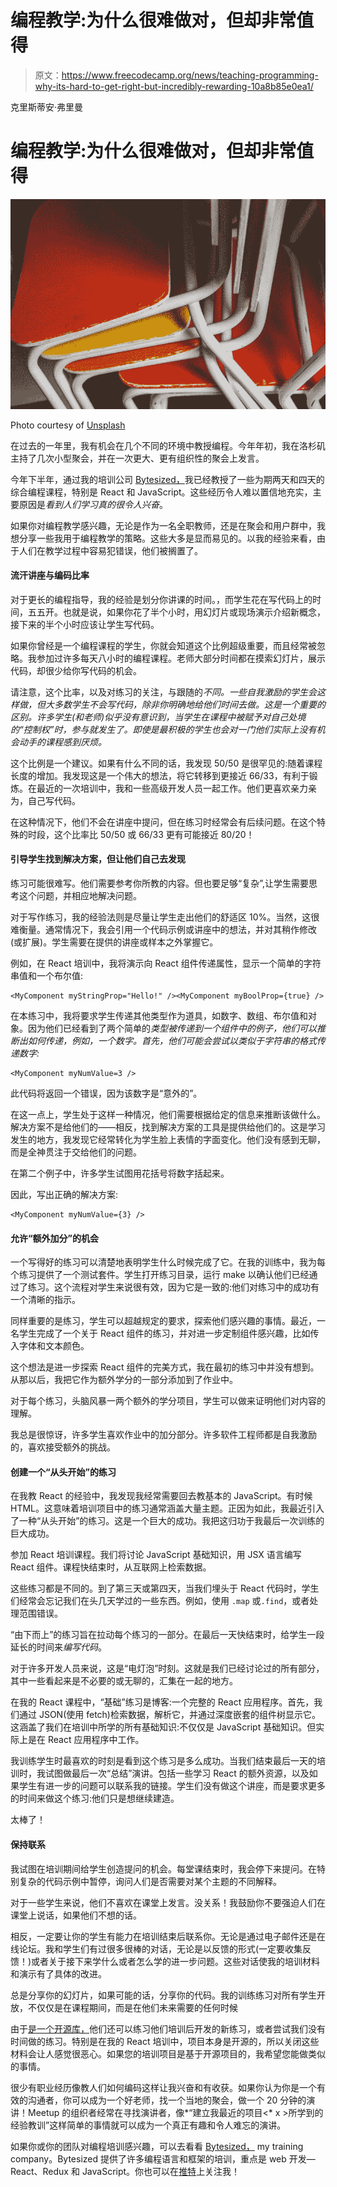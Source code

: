 # 编程教学:为什么很难做对，但却非常值得

> 原文：<https://www.freecodecamp.org/news/teaching-programming-why-its-hard-to-get-right-but-incredibly-rewarding-10a8b85e0ea1/>

克里斯蒂安·弗里曼

# 编程教学:为什么很难做对，但却非常值得

![H1LVEjvyFc83BTC2TwUnejyO-bhsKkPbqYQI](img/4693020f1d661241dc9076a4feb2f396.png)

Photo courtesy of [Unsplash](https://unsplash.com/photos/HtepZbA8rDw)

在过去的一年里，我有机会在几个不同的环境中教授编程。今年年初，我在洛杉矶主持了几次小型聚会，并在一次更大、更有组织性的聚会上发言。

今年下半年，通过我的培训公司 [Bytesized，](https://bytesized.xyz/)我已经教授了一些为期两天和四天的综合编程课程，特别是 React 和 JavaScript。这些经历令人难以置信地充实，主要原因是*看到人们学习真的很令人兴奋*。

如果你对编程教学感兴趣，无论是作为一名全职教师，还是在聚会和用户群中，我想分享一些我用于编程教学的策略。这些大多是显而易见的。以我的经验来看，由于人们在教学过程中容易犯错误，他们被搁置了。

#### 流汗讲座与编码比率

对于更长的编程指导，我的经验是划分你讲课的时间。，而学生花在写代码上的时间，五五开。也就是说，如果你花了半个小时，用幻灯片或现场演示介绍新概念，接下来的半个小时应该让学生写代码。

如果你曾经是一个编程课程的学生，你就会知道这个比例超级重要，而且经常被忽略。我参加过许多每天八小时的编程课程。老师大部分时间都在摸索幻灯片，展示代码，却很少给你写代码的机会。

请注意，这个比率，以及对练习的关注，与跟随的*不同。一些自我激励的学生会这样做，但大多数学生不会写代码，除非你明确地给他们时间去做。这是一个重要的区别。许多学生(和老师)似乎没有意识到，当学生在课程中被赋予对自己处境的“控制权”时，参与就发生了。即使是最积极的学生也会对一门他们实际上没有机会动手的课程感到厌烦。*

这个比例是一个建议。如果有什么不同的话，我发现 50/50 是很罕见的:随着课程长度的增加。我发现这是一个伟大的想法，将它转移到更接近 66/33，有利于锻炼。在最近的一次培训中，我和一些高级开发人员一起工作。他们更喜欢亲力亲为，自己写代码。

在这种情况下，他们不会在讲座中提问，但在练习时经常会有后续问题。在这个特殊的时段，这个比率比 50/50 或 66/33 更有可能接近 80/20！

#### 引导学生找到解决方案，但让他们自己去发现

练习可能很难写。他们需要参考你所教的内容。但也要足够“复杂”,让学生需要思考这个问题，并相应地解决问题。

对于写作练习，我的经验法则是尽量让学生走出他们的舒适区 10%。当然，这很难衡量。通常情况下，我会引用一个代码示例或讲座中的想法，并对其稍作修改(或扩展)。学生需要在提供的讲座或样本之外掌握它。

例如，在 React 培训中，我将演示向 React 组件传递属性，显示一个简单的字符串值和一个布尔值:

```
<MyComponent myStringProp="Hello!" /><MyComponent myBoolProp={true} />
```

在本练习中，我将要求学生传递其他类型作为道具，如数字、数组、布尔值和对象。因为他们已经看到了两个简单的*类型被传递到一个组件中的例子，他们可以推断出如何传递，例如，一个数字。首先，他们可能会尝试以类似于字符串的格式传递数字:*

```
<MyComponent myNumValue=3 />
```

此代码将返回一个错误，因为该数字是“意外的”。

在这一点上，学生处于这样一种情况，他们需要根据给定的信息来推断该做什么。解决方案不是给他们的——相反，找到解决方案的工具是提供给他们的。这是学习发生的地方，我发现它经常转化为学生脸上表情的字面变化。他们没有感到无聊，而是全神贯注于交给他们的问题。

在第二个例子中，许多学生试图用花括号将数字括起来。

因此，写出正确的解决方案:

```
<MyComponent myNumValue={3} />
```

#### 允许“额外加分”的机会

一个写得好的练习可以清楚地表明学生什么时候完成了它。在我的训练中，我为每个练习提供了一个测试套件。学生打开练习目录，运行 make 以确认他们已经通过了练习。这个流程对学生来说很有效，因为它是一致的:他们对练习中的成功有一个清晰的指示。

同样重要的是练习，学生可以超越规定的要求，探索他们感兴趣的事情。最近，一名学生完成了一个关于 React 组件的练习，并对进一步定制组件感兴趣，比如传入字体和文本颜色。

这个想法是进一步探索 React 组件的完美方式，我在最初的练习中并没有想到。从那以后，我把它作为额外学分的一部分添加到了作业中。

对于每个练习，头脑风暴一两个额外的学分项目，学生可以做来证明他们对内容的理解。

我总是很惊讶，许多学生喜欢作业中的加分部分。许多软件工程师都是自我激励的，喜欢接受额外的挑战。

#### 创建一个“从头开始”的练习

在我教 React 的经验中，我发现我经常需要回去教基本的 JavaScript。有时候 HTML。这意味着培训项目中的练习通常涵盖大量主题。正因为如此，我最近引入了一种“从头开始”的练习。这是一个巨大的成功。我把这归功于我最后一次训练的巨大成功。

参加 React 培训课程。我们将讨论 JavaScript 基础知识，用 JSX 语言编写 React 组件。课程快结束时，从互联网上检索数据。

这些练习都是不同的。到了第三天或第四天，当我们埋头于 React 代码时，学生们经常会忘记我们在头几天学过的一些东西。例如，使用 `.map` 或`.find`，或者处理范围错误。

“由下而上”的练习旨在拉动每个练习的一部分。在最后一天快结束时，给学生一段延长的时间来*编写代码*。

对于许多开发人员来说，这是“电灯泡”时刻。这就是我们已经讨论过的所有部分，其中一些看起来是不必要的或无聊的，汇集在一起的地方。

在我的 React 课程中，“基础”练习是博客:一个完整的 React 应用程序。首先，我们通过 JSON(使用 fetch)检索数据，解析它，并通过深度嵌套的组件树显示它。这涵盖了我们在培训中所学的所有基础知识:不仅仅是 JavaScript 基础知识。但实际上是在 React 应用程序中工作。

我训练学生时最喜欢的时刻是看到这个练习是多么成功。当我们结束最后一天的培训时，我试图做最后一次“总结”演讲。包括一些学习 React 的额外资源，以及如果学生有进一步的问题可以联系我的链接。学生们没有做这个讲座，而是要求更多的时间来做这个练习:他们只是想继续建造。

太棒了！

#### 保持联系

我试图在培训期间给学生创造提问的机会。每堂课结束时，我会停下来提问。在特别复杂的代码示例中暂停，询问人们是否需要对某个主题的不同解释。

对于一些学生来说，他们不喜欢在课堂上发言。没关系！我鼓励你不要强迫人们在课堂上说话，如果他们不想的话。

相反，一定要让你的学生有能力在培训结束后联系你。无论是通过电子邮件还是在线论坛。我和学生们有过很多很棒的对话，无论是以反馈的形式(一定要收集反馈！)或者关于接下来学什么或者怎么学的进一步问题。这些对话使我的培训材料和演示有了具体的改进。

总是分享你的幻灯片，如果可能的话，分享你的代码。我的训练练习对所有学生开放，不仅仅是在课程期间，而是在他们未来需要的任何时候

由于[是一个开源库，](https://gitlab.com/bytesizedxyz/react-training)他们还可以练习他们培训后开发的新练习，或者尝试我们没有时间做的练习。特别是在我的 React 培训中，项目本身是开源的，所以关闭这些材料会让人感觉很恶心。如果您的培训项目是基于开源项目的，我希望您能做类似的事情。

很少有职业经历像教人们如何编码这样让我兴奋和有收获。如果你认为你是一个有效的沟通者，你可以成为一个好老师，找一个当地的聚会，做一个 20 分钟的演讲！Meetup 的组织者经常在寻找演讲者，像*“建立我最近的项目<* x >所学到的经验教训”这样简单的事情就可以成为一个真正有趣和令人难忘的演讲。

如果你或你的团队对编程培训感兴趣，可以去看看 [Bytesized，](https://bytesized.xyz/) my training company。Bytesized 提供了许多编程语言和框架的培训，重点是 web 开发— React、Redux 和 JavaScript。你也可以在[推特](https://twitter.com/imkmf)上关注我！